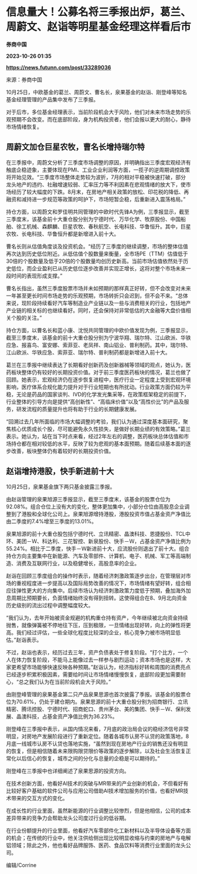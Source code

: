 # 信息量大！公募名将三季报出炉，葛兰、周蔚文、赵诣等明星基金经理这样看后市
**券商中国**

**2023-10-26 01:35**

**https://news.futunn.com/post/33289036**

来源：券商中国

10月25日，中欧基金的葛兰、周蔚文、曹名长，泉果基金的赵诣、刚登峰等知名基金经理管理的产品集中发布了三季报。

对于后市，多位基金经理表示，当前阶段机会大于风险，他们对未来市场走势的乐观预期不会改变。而在底部阶段，身为机构投资者，他们会报以更大的耐心，静待市场情绪恢复。

周蔚文加仓巨星农牧，曹名长增持瑞尔特
------------------

在三季报中，周蔚文分析了三季度市场调整的原因，并明确指出三季度宏观经济有触底企稳迹象，主要体现在PMI、工业企业利润等方面，一揽子的逆周期调控政策将开始见效。“三季度市场整体走势较为波折，7月的相对平稳被快速打破，部分龙头地产的违约、社融增速较弱、汇率压力等不利因素在悲观情绪的放大下，使市场经历了较大幅度的下跌。8月末，在房地产相关政策的放松、印花税的降低、再融资和减持进一步规范等政策的呵护下，市场短暂企稳，后重新进入震荡格局。”

持仓方面，以周蔚文和罗佳明共同管理的中欧时代先锋A为例，三季报显示，截至三季度末，该基金前十大重仓股分别为宁德时代、万华化学、牧原股份、中国船舶、徐工机械、森麒麟、巨星农牧、春秋航空、长电科技、华鲁恒升。其中，巨星农牧、长电科技、华鲁恒升都是新增进入前十大。

曹名长则从估值角度谈及投资机会。“经历了三季度的继续调整，市场的整体估值再次达到历史低位附近。从低估值个股数量来衡量，全市场PE（TTM）估值低于30倍的个股数量及低于20倍的个股数量均创历史新高。当前市场估值依然处于历史低位，而企业盈利已从历史低位逐步改善并实现正增长，这将对整个市场未来一段时间的表现形成支撑。”

曹名长指出，虽然三季度股票市场并未如预期的那样真正好转，但不会改变对未来一年甚至更长时间市场走势的乐观预期，市场转折只会迟到，但不会不来。“总体来说，现阶段持续看好汽车等制造业产业链以及一些与消费相关的行业，包括地产产业链的相关标的也继续看好。同时，还会保持对非常低估的大金融等大盘价值相关个股的关注。”

持仓方面，以曹名长和蓝小康、沈悦共同管理的中欧价值发现为例，三季报显示，截至三季度末，该基金的前十大重仓股分别为宁波华翔、瑞尔特、江山欧派、华铁应急、报喜鸟、富安娜、索菲亚、老凤祥、南山铝业、普利制药。其中，瑞尔特、江山欧派、华铁应急、索菲亚、瑞尔特、普利制药都是新增进入前十大。

葛兰在三季报中继续表达了长期看好创新药及创新器械等领域的观点，她认为，医药板块整体仍有较好的长期投资价值。对于前三季度医药板块的情况，葛兰也做了回顾。她表示，宏观经济仍在逐步恢复进程中，医疗行业一定程度上受到宏观环境影响，医疗体系合规化能力提升对于行业短期也有所扰动。行业政策方面仍较为平稳，无论是药品的国家谈判、IVD的化学发光集采等，在政策框架稳定的前提下，行业整体的引导方向是提供“高创新性”、“高临床价值”以及“高性价比”的产品及服务，研发流程的质量提升也将有助于行业的长期健康发展。

“回溯过去几年所面临的市场大幅调整的考验，我们认为通过深度基本面研究，聚焦核心优质成长个股，尽可能避免永久性损失，是做好长期业绩的有效策略。”葛兰表示。她认为，站在当下时点来看，经过2年左右的调整，医药板块总体估值和市场持仓都在相对较低的水平，反映了较为悲观的基本面预期。随着后续基本面的逐步改善，板块整体仍有着较好的长期投资价值。

赵诣增持港股，快手新进前十大
--------------

10月25日，泉果基金旗下两只基金披露三季报。

由赵诣管理的泉果旭源三季报显示，截至三季度末，该基金的股票仓位为92.08%。组合仓位上没有大的变化，整体更加集中，小部分仓位由高股息企业调整到了港股和全球化公司上。泉果旭源增持港股，港股投资市值占基金资产净值比由二季度的7.4%增至三季度的13.01%。

泉果旭源的前十大重仓股包括宁德时代、立讯精密、晶澳科技、恩捷股份、TCL中环、美团－Ｗ、科达利、三花智控、新泉股份、快手－Ｗ，占基金资产净值比例为55.24%。相比于二季度，快手－Ｗ新进前十大，应流股份则退出了前十大。组合持仓方向主要集中在新能源、汽车及零部件、计算机、电子、机械、军工等高端制造、消费及互联网行业，以及稳健增长，高股息率的企业。

赵诣在回顾三季度组合的操作时表示，随着经济刺激政策逐步出台，在管理层对市场的重视程度进一步提高以及国际局势改善的情况下，市场情绪有望好转，组合相应往弹性更大的方向集中。后续市场认为经济刺激政策力度低于预期，叠加海外加息周期比预期要长，负面情绪始终没有得到扭转。这使得组合在8、9月北向资金历史级别的流出过程中调整幅度较大。

“我们认为，去年开始被资金规避的机构重仓持有资产，今年继续被北向资金持续抛售，就像弹簧被不停地往下压，压到极限，一旦情绪出现好转，向上的弹性将更高。我们经过评估，一些全球化程度比较深的企业，核心竞争力被市场明显低估。”赵诣表示。

不过，赵诣也表示，经历过去三年，资产负债表处于修复阶段。“打个比方，一个人在体力恢复阶段，不能马上能像过去一样参与剧烈运动；资本市场也是这样，大家更希望市场能够快速反映各种预期。”赵诣认为，经济指标好转和周围的消费亮点已经逐步积累积极因素，需要给时间让市场情绪慢慢恢复，底部阶段更加需要耐心，“总之我们认为在当前阶段机会大于风险。”

由刚登峰管理的泉果基金第二只产品泉果思源也首次披露了季报。该基金的股票仓位为70.61%，仍处于建仓期内。泉果思源的前十大重仓股分别为招商银行、立讯精密、腾讯控股、宁德时代、招商蛇口、贵州茅台、美的集团、快手－Ｗ、保利发展、晶澳科技，占基金资产净值比例为36.23%。

刚登峰在三季报中表示，从国内情况来看，7月底的政治局会议的稳经济信号非常明显，对房地产发展阶段进行了重新定位。随着各城市认房不认贷的政策落地，8月底一线城市认房不认贷也落地实施，“虽然到现在房地产行业的销售还没有明显的恢复，但是相信随着未来限购限贷限价等政策的逐步解除，以及社会生活恢复正常化以后信心的恢复，城市之间的分化与总量的企稳是可以期待的。”

刚登峰在三季报中也详细阐述了泉果思源的投资方向。

在技术创新方面，他看好AI技术的突破与MR带来的产业创新的机会，不但看好有比较好客户基础的软件公司与应用公司借助AI技术增加服务的价值，也看好MR技术带来的交互方式的变化。

在成长性的行业里面，虽然新能源的行业调整比较惨烈，但是他相信，公司的成本差异带来的竞争力会帮助龙头公司度过行业的低谷期。

在行业份额提升的行业里面，他看好汽车零部件化工新材料以及半导体设备等方面的机会；在传统的行业中，他关注供给侧出现比较明显收缩与约束的房地产与电解铝领域；除此之外，他也看好品牌服饰、医药、食品饮料等消费行业里面的龙头公司。

编辑/Corrine